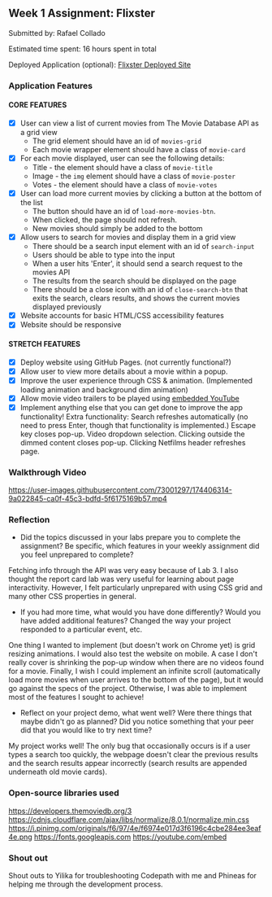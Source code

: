 ## Week 1 Assignment: Flixster

Submitted by: Rafael Collado

Estimated time spent: 16 hours spent in total

Deployed Application (optional): [Flixster Deployed Site](https://racollado.github.io/flixster_starter/)

### Application Features

#### CORE FEATURES

- [X] User can view a list of current movies from The Movie Database API as a grid view
  - The grid element should have an id of `movies-grid`
  - Each movie wrapper element should have a class of `movie-card`
- [X] For each movie displayed, user can see the following details:
  - Title - the element should have a class of `movie-title`
  - Image - the `img` element should have a class of `movie-poster`
  - Votes - the element should have a class of `movie-votes`
- [X] User can load more current movies by clicking a button at the bottom of the list
  - The button should have an id of `load-more-movies-btn`.
  - When clicked, the page should not refresh.
  - New movies should simply be added to the bottom
- [X] Allow users to search for movies and display them in a grid view
  - There should be a search input element with an id of `search-input`
  - Users should be able to type into the input
  - When a user hits 'Enter', it should send a search request to the movies API
  - The results from the search should be displayed on the page
  - There should be a close icon with an id of `close-search-btn` that exits the search, clears results, and shows the current movies displayed previously
- [X] Website accounts for basic HTML/CSS accessibility features
- [X] Website should be responsive

#### STRETCH FEATURES

- [X] Deploy website using GitHub Pages. (not currently functional?)
- [X] Allow user to view more details about a movie within a popup.
- [X] Improve the user experience through CSS & animation. (Implemented loading animation and background dim animation)
- [X] Allow movie video trailers to be played using [embedded YouTube](https://support.google.com/youtube/answer/171780?hl=en)
- [X] Implement anything else that you can get done to improve the app functionality! 
Extra functionality: Search refreshes automatically (no need to press Enter, though that functionality is implemented.) Escape key closes pop-up. Video dropdown selection. Clicking outside the dimmed content closes pop-up. Clicking Netfilms header refreshes page.

### Walkthrough Video

https://user-images.githubusercontent.com/73001297/174406314-9a022845-ca0f-45c3-bdfd-5f6175169b57.mp4

### Reflection

* Did the topics discussed in your labs prepare you to complete the assignment? Be specific, which features in your weekly assignment did you feel unprepared to complete?

Fetching info through the API was very easy because of Lab 3. I also thought the report card lab was very useful for learning about page interactivity. However, I felt particularly unprepared with using CSS grid and many other CSS properties in general.

* If you had more time, what would you have done differently? Would you have added additional features? Changed the way your project responded to a particular event, etc.
  
One thing I wanted to implement (but doesn't work on Chrome yet) is grid resizing animations. I would also test the website on mobile. A case I don't really cover is shrinking the pop-up window when there are no videos found for a movie. Finally, I wish I could implement an infinite scroll (automatically load more movies when user arrives to the bottom of the page), but it would go against the specs of the project. Otherwise, I was able to implement most of the features I sought to achieve!

* Reflect on your project demo, what went well? Were there things that maybe didn't go as planned? Did you notice something that your peer did that you would like to try next time?

My project works well! The only bug that occasionally occurs is if a user types a search too quickly, the webpage doesn't clear the previous results and the search results appear incorrectly (search results are appended underneath old movie cards).

### Open-source libraries used

https://developers.themoviedb.org/3
https://cdnjs.cloudflare.com/ajax/libs/normalize/8.0.1/normalize.min.css
https://i.pinimg.com/originals/f6/97/4e/f6974e017d3f6196c4cbe284ee3eaf4e.png
https://fonts.googleapis.com
https://youtube.com/embed

### Shout out

Shout outs to Yilika for troubleshooting Codepath with me and Phineas for helping me through the development process.
